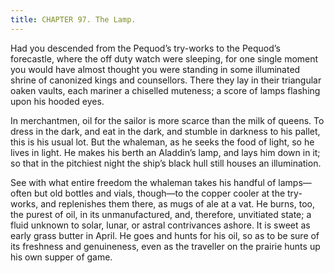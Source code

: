 ```yaml
---
title: CHAPTER 97. The Lamp.
---
```


Had you descended from the Pequod’s try-works to the Pequod’s forecastle, where the off duty watch were sleeping, for one single moment you would have almost thought you were standing in some illuminated shrine of canonized kings and counsellors. There they lay in their triangular oaken vaults, each mariner a chiselled muteness; a score of lamps flashing upon his hooded eyes.

In merchantmen, oil for the sailor is more scarce than the milk of queens. To dress in the dark, and eat in the dark, and stumble in darkness to his pallet, this is his usual lot. But the whaleman, as he seeks the food of light, so he lives in light. He makes his berth an Aladdin’s lamp, and lays him down in it; so that in the pitchiest night the ship’s black hull still houses an illumination.

See with what entire freedom the whaleman takes his handful of lamps—often but old bottles and vials, though—to the copper cooler at the try-works, and replenishes them there, as mugs of ale at a vat. He burns, too, the purest of oil, in its unmanufactured, and, therefore, unvitiated state; a fluid unknown to solar, lunar, or astral contrivances ashore. It is sweet as early grass butter in April. He goes and hunts for his oil, so as to be sure of its freshness and genuineness, even as the traveller on the prairie hunts up his own supper of game.